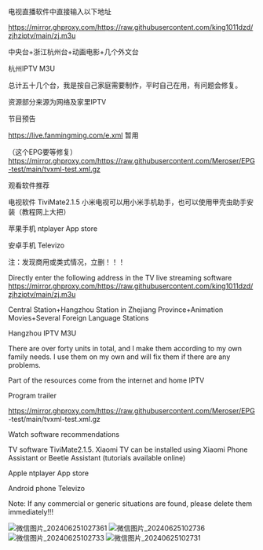 
电视直播软件中直接输入以下地址

https://mirror.ghproxy.com/https://raw.githubusercontent.com/king1011dzd/zjhziptv/main/zj.m3u

中央台+浙江杭州台+动画电影+几个外文台

杭州IPTV M3U

总计五十几个台，我是按自己家庭需要制作，平时自己在用，有问题会修复。

资源部分来源为网络及家里IPTV

节目预告

https://live.fanmingming.com/e.xml  暂用

（这个EPG要等修复）https://mirror.ghproxy.com/https://raw.githubusercontent.com/Meroser/EPG-test/main/tvxml-test.xml.gz

观看软件推荐

电视软件 TiviMate2.1.5 小米电视可以用小米手机助手，也可以使用甲壳虫助手安装（教程网上大把）

苹果手机 ntplayer  App store

安卓手机 Televizo

注：发现商用或类式情况，立删！！！

Directly enter the following address in the TV live streaming software
https://mirror.ghproxy.com/https://raw.githubusercontent.com/king1011dzd/zjhziptv/main/zj.m3u

Central Station+Hangzhou Station in Zhejiang Province+Animation Movies+Several Foreign Language Stations

Hangzhou IPTV M3U

There are over forty units in total, and I make them according to my own family needs. I use them on my own and will fix them if there are any problems.

Part of the resources come from the internet and home IPTV

Program trailer

https://mirror.ghproxy.com/https://raw.githubusercontent.com/Meroser/EPG -test/main/tvxml-test.xml.gz

Watch software recommendations

TV software TiviMate2.1.5. Xiaomi TV can be installed using Xiaomi Phone Assistant or Beetle Assistant (tutorials available online)

Apple ntplayer App store

Android phone Televizo

Note: If any commercial or generic situations are found, please delete them immediately!!!

![微信图片_202406251027361](https://github.com/king1011dzd/zjhziptv/assets/110815590/73d4fd4c-e471-48da-b683-83d96a8eeb34)
![微信图片_20240625102736](https://github.com/king1011dzd/zjhziptv/assets/110815590/c744d390-e9c8-45b6-b20f-ebc095d7a2c4)
![微信图片_20240625102733](https://github.com/king1011dzd/zjhziptv/assets/110815590/cadacf51-6468-433d-96e2-c1e62c69eeec)
![微信图片_20240625102731](https://github.com/king1011dzd/zjhziptv/assets/110815590/ccce9e64-e948-4a67-b7e1-9e9bc08a00dc)

